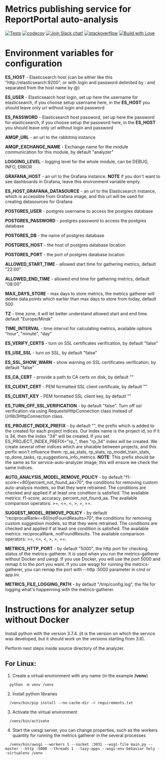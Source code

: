 # Metrics publishing service for ReportPortal auto-analysis

[![Tests](https://github.com/reportportal/service-metrics-gatherer/actions/workflows/tests.yml/badge.svg)](https://github.com/reportportal/service-metrics-gatherer/actions/workflows/tests.yml)
[![codecov](https://codecov.io/github/reportportal/service-metrics-gatherer/branch/master/graph/badge.svg?token=WFSK47YFWV)](https://codecov.io/github/reportportal/service-metrics-gatherer)
[![Join Slack chat!](https://slack.epmrpp.reportportal.io/badge.svg)](https://slack.epmrpp.reportportal.io/)
[![stackoverflow](https://img.shields.io/badge/reportportal-stackoverflow-orange.svg?style=flat)](http://stackoverflow.com/questions/tagged/reportportal)
[![Build with Love](https://img.shields.io/badge/build%20with-❤%EF%B8%8F%E2%80%8D-lightgrey.svg)](http://reportportal.io?style=flat)

# Environment variables for configuration

**ES_HOST** - Elasticsearch host (can be either like this "http://elasticsearch:9200", or with login and password delimited by : and separated from the host name by @)

**ES_USER** - Elasticsearch host login, set up here the username for elasticsearch, if you choose setup username here, in the **ES_HOST** you should leave only url without login and password

**ES_PASSWORD** - Elasticsearch host password, set up here the password for elasticsearch, if you choose setup the password here, in the **ES_HOST** you should leave only url without login and password

**AMQP_URL** - an url to the rabbitmq instance

**AMQP_EXCHANGE_NAME** - Exchange name for the module communication for this module, by default "analyzer"

**LOGGING_LEVEL** - logging level for the whole module, can be DEBUG, INFO, ERROR

**GRAFANA_HOST** - an url to the Grafana instance. **NOTE** if you don't want to see dashboards in Grafana, leave this environment variable empty.

**ES_HOST_GRAFANA_DATASOURCE** - an url to the Elasticsearch instance, which is accessible from Grafana image, and this url will be used for creating datasources for Grafana

**POSTGRES_USER** - postgres username to access the postgres database

**POSTGRES_PASSWORD**  - postgres password to access the postgres database

**POSTGRES_DB** - the name of postgres database

**POSTGRES_HOST** - the host of postgres database location

**POSTGRES_PORT** - the port of postgres database location

**ALLOWED_START_TIME** - allowed start time for gathering metrics, default "22:00"

**ALLOWED_END_TIME** - allowed end time for gathering metrics, default "08:00"

**MAX_DAYS_STORE** - max days to store metrics, the metrics gatherer will delete data points which earlier than max days to store from today, default 500

**TZ** - time zone, it will let better understand allowed start and end time. default "Europe/Minsk"

**TIME_INTERVAL** - time intervsl for calculating metrics, available options "hour", "minute", "day"

**ES_VERIFY_CERTS** - turn on SSL certificates verification, by default "false"

**ES_USE_SSL** - turn on SSL, by default "false"

**ES_SSL_SHOW_WARN** - show warning on SSL certificates verification, by default "false"

**ES_CA_CERT** - provide a path to CA certs on disk, by default ""

**ES_CLIENT_CERT** - PEM formatted SSL client certificate, by default ""

**ES_CLIENT_KEY** - PEM formatted SSL client key, by default ""

**ES_TURN_OFF_SSL_VERIFICATION** - by default "false". Turn off ssl verification via using RequestsHttpConnection class instead of Urllib3HttpConnection class.

**ES_PROJECT_INDEX_PREFIX** - by default "", the prefix which is added to the created for each project indices. Our index name is the project id, so if it is 34, then the index "34" will be created. If you set ES_PROJECT_INDEX_PREFIX="rp_", then "rp_34" index will be created. We create several other indices which are sharable between projects, and this perfix won't influence them: rp_aa_stats, rp_stats, rp_model_train_stats, rp_done_tasks, rp_suggestions_info_metrics. **NOTE**: This prefix should be the same as for service-auto-analyzer image, this will ensure we check the same indices.

**AUTO_ANALYSIS_MODEL_REMOVE_POLICY** - by default "f1-score<=80|percent_not_found_aa>70", the conditions for removing custom auto-analysis models, so that they were retrained. The conditions are checked and applied if at least one condition is satisfied. The available metrics: f1-score, accuracy, percent_not_found_aa. The available comparison operators: >=, <=, <, >, =, ==.

**SUGGEST_MODEL_REMOVE_POLICY** - by default "reciprocalRank<=80|notFoundResults>70", the conditions for removing custom suggestion models, so that they were retrained. The conditions are checked and applied if at least one condition is satisfied. The available metrics: reciprocalRank, notFoundResults. The available comparison operators: >=, <=, <, >, =, ==.

**METRICS_HTTP_PORT** - by default "5000", the http port for checking status of the metrics-gatherer. It is used when you run the metrics-gatherer without Docker and uwsgi. If you use Docker, you will use the port 5000 and remap it to the port you want. If you use wsqgi for running the metrics-gatherer, you can remap the port with --http :5000 parameter in cmd or app.ini.

**METRICS_FILE_LOGGING_PATH** - by default "/tmp/config.log", the file for logging what's happenning with the metrics-gatherer.

# Instructions for analyzer setup without Docker

Install python with the version 3.7.4. (it is the version on which the service was developed, but it should work on the versions starting from 3.6).

Perform next steps inside source directory of the analyzer.

## For Linux:
1. Create a virtual environment with any name (in the example **/venv**)
```Shell
  python -m venv /venv
```
2. Install python libraries
```
  /venv/bin/pip install --no-cache-dir -r requirements.txt
```
3. Activate the virtual environment
```
  /venv/bin/activate
```
4. Start the uwsgi server, you can change properties, such as the workers quantity for running the metrics gatherer in the several processes
```
  /venv/bin/uwsgi --workers 1 --socket :3031 --wsgi-file main.py --master --http :5000 --threads 1 --lazy-apps --wsgi-env-behavior holy --virtualenv /venv
  ```
